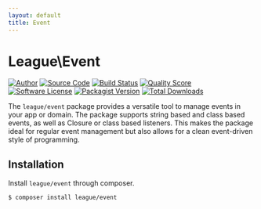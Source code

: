 ```yaml
---
layout: default
title: Event
---
```


# League\\Event

[![Author](http://img.shields.io/badge/author-@frankdejonge-blue.svg?style=flat-square)](https://twitter.com/frankdejonge)
[![Source Code](http://img.shields.io/badge/source-league/event-blue.svg?style=flat-square)](https://github.com/thephpleague/event)
[![Build Status](https://img.shields.io/travis/thephpleague/event/master.svg?style=flat-square)](https://travis-ci.org/thephpleague/event)
[![Quality Score](https://img.shields.io/scrutinizer/g/thephpleague/event.svg?style=flat-square)](https://scrutinizer-ci.com/g/thephpleague/event)
[![Software License](https://img.shields.io/badge/license-MIT-brightgreen.svg?style=flat-square)](LICENSE.md)
[![Packagist Version](https://img.shields.io/packagist/v/league/event.svg?style=flat-square)](https://packagist.org/packages/league/event)
[![Total Downloads](https://img.shields.io/packagist/dt/league/event.svg?style=flat-square)](https://packagist.org/packages/league/event)

The `league/event` package provides a versatile tool to manage events in
your app or domain. The package supports string based and class based events,
as well as Closure or class based listeners. This makes the package ideal for
regular event management but also allows for a clean event-driven style of
programming.

## Installation

Install `league/event` through composer.

~~~ bash
$ composer install league/event
~~~
